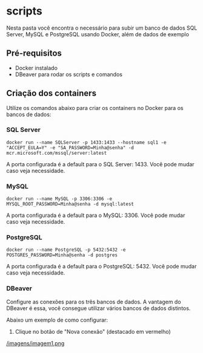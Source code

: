 # scripts
Nesta pasta você encontra o necessário para subir um banco de dados SQL Server, MySQL e PostgreSQL usando Docker, além de dados de exemplo

## Pré-requisitos

* Docker instalado
* DBeaver para rodar os scripts e comandos

## Criação dos containers

Utilize os comandos abaixo para criar os containers no Docker para os bancos de dados:

### SQL Server

`docker run --name SQLServer -p 1433:1433 --hostname sql1 -e "ACCEPT_EULA=Y" -e "SA_PASSWORD=Minha@senha" -d mcr.microsoft.com/mssql/server:latest`

A porta configurada é a default para o SQL Server: 1433. Você pode mudar caso veja necessidade.

### MySQL

`docker run --name MySQL -p 3306:3306 -e MYSQL_ROOT_PASSWORD=Minha@senha -d mysql:latest`

A porta configurada é a default para o MySQL: 3306. Você pode mudar caso veja necessidade.

### PostgreSQL

`docker run --name PostgreSQL -p 5432:5432 -e POSTGRES_PASSWORD=Minha@senha -d postgres`

A porta configurada é a default para o PostgreSQL: 5432. Você pode mudar caso veja necessidade.

### DBeaver

Configure as conexões para os três bancos de dados. A vantagem do DBeaver é essa, você consegue utilizar vários bancos de dados distintos.

Abaixo um exemplo de como configurar:

1) Clique no botão de "Nova conexão" (destacado em vermelho)

[/imagens/imagem1.png](/imagens/imagem1.png)

